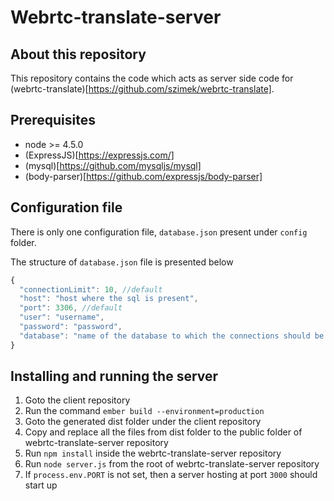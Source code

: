 # Webrtc-translate-server

## About this repository

This repository contains the code which acts as server side code for (webrtc-translate)[https://github.com/szimek/webrtc-translate].

## Prerequisites

* node >= 4.5.0
* (ExpressJS)[https://expressjs.com/]
* (mysql)[https://github.com/mysqljs/mysql]
* (body-parser)[https://github.com/expressjs/body-parser]

## Configuration file

There is only one configuration file, `database.json` present under `config` folder.

The structure of `database.json` file is presented below

```javascript
{
  "connectionLimit": 10, //default
  "host": "host where the sql is present",
  "port": 3306, //default
  "user": "username",
  "password": "password",
  "database": "name of the database to which the connections should be made"
}
```

## Installing and running the server

1. Goto the client repository
2. Run the command `ember build --environment=production`
3. Goto the generated dist folder under the client repository
4. Copy and replace all the files from dist folder to the public folder of webrtc-translate-server repository
5. Run `npm install` inside the webrtc-translate-server repository
6. Run `node server.js` from the root of webrtc-translate-server repository
7. If `process.env.PORT` is not set, then a server hosting at port `3000` should start up
